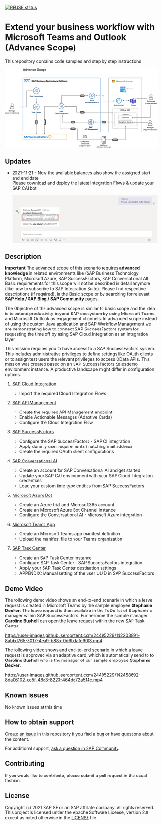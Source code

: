 [![REUSE status](https://api.reuse.software/badge/github.com/SAP-samples/btp-extend-workflow-cai-msteams)](https://api.reuse.software/info/github.com/SAP-samples/btp-extend-workflow-cai-msteams)

# Extend your business workflow with Microsoft Teams and Outlook (Advance Scope)

This repository contains code samples and step by step instructions 

![Solution Architecture](-/../images/Advance%20Scope.png)

## Updates

* 2021-11-21 - Now the available balances also show the assigned start and end date </br>
   Please download and deploy the latest Integration Flows & update your SAP CAI bot

   ![Balance Timeframes](-/../images/balancetimeframes.png)

## Description

**Important**
The advanced scope of this scenario requires **advanced knowledge** in related environments like (SAP Business Technology Platform, Microsoft Azure, SAP SuccessFactors, SAP Conversational AI). Basic requirements for this scope will not be described in detail anymore (like how to subscribe to SAP Integration Suite). Please find respective descriptions (if required), in the Basic scope or by searching for relevant **SAP Help / SAP Blog / SAP Community** pages. 


The Objective of the advanced scope is similar to basic scope and the idea is to extend productivity beyond SAP ecosystem by using Microsoft Teams and Microsoft Outlook as engagement channels. In advanced scope instead of using the custom Java application and SAP Workflow Management we are demonstrating how to connect SAP SuccessFactors system for requesting the time off by using SAP Cloud Integration as an integration layer.

This mission requires you to have access to a SAP SuccessFactors system. This includes administrative privileges to define settings like OAuth clients or to assign test users the relevant privileges to access OData APIs. This mission was created based on an SAP SuccessFactors Salesdemo environment instance. A productive landscape might differ in configuration options.

1. [SAP Cloud Integration ](./Part1-CloudIntegration/README.md)
   - Import the required Cloud Integration Flows

2. [SAP API Management](./Part2-APIManagement/README.md)
   - Create the required API Management endpoint
   - Enable Actionable Messages (Adaptive Cards)
   - Configure the Cloud Integration Flow

3. [SAP SuccessFactors](./Part3-SuccessFactors/README.md)
   - Configure the SAP SuccessFactors - SAP CI integration
   - Apply dummy user requirements (matching mail address)
   - Create the required OAuth client configurations

4. [SAP Conversational AI](./Part4-ConversationalAI/README.md)
   - Create an account for SAP Conversational AI and get started
   - Update your SAP CAI environment with your SAP Cloud Integration credentials
   - Load your custom time type entities from SAP SuccessFactors 

5. [Microsoft Azure Bot](./Part5-MSAzureBot/README.md)
   - Create an Azure trial and Microsoft365 account
   - Create an Microsoft Azure Bot Channel instance
   - Configure the Conversational AI - Microsoft Azure integration

6. [Microsoft Teams App](./Part6-MSTeamsApp/README.md)
   - Create an Microsoft Teams app manifest definition
   - Upload the manifest file to your Teams organization

7. [SAP Task Center](./Part7-TaskCenter/README.md)
   - Create an SAP Task Center instance
   - Configure SAP Task Center - SAP SuccessFactors integration
   - Apply your SAP Task Center destination settings
   - APPENDIX: Manual setting of the user UUID in SAP SuccessFactors

## Demo Video

The following demo video shows an end-to-end scenario in which a leave request is created in Microsoft Teams by the sample employee **Stephanie Decker**. The leave request is then available in the ToDo list of Stephanie's manager within SAP SuccessFactors. Furthermore the sample manager **Caroline Bushell** can open the leave request within the new SAP Task Center. 

https://user-images.githubusercontent.com/24495229/142203891-8abbd765-8017-4ea9-b88b-0d6bdafe90f3.mp4

The following video shows and end-to-end scenario in which a leave request is approved via an adaptive card, which is automatically send to to **Caroline Bushell** who is the manager of our sample employee **Stephanie Decker**. 

https://user-images.githubusercontent.com/24495229/142458692-8da06102-ec5f-48c3-8223-464de72a514c.mp4


## Known Issues

No known issues at this time
## How to obtain support

[Create an issue](https://github.com/SAP-samples/btp-extend-workflow-cai-msteams/issues) in this repository if you find a bug or have questions about the content.
 
For additional support, [ask a question in SAP Community](https://answers.sap.com/questions/ask.html).

## Contributing

If you would like to contribute, please submit a pull request in the usual fashion.

## License
Copyright (c) 2021 SAP SE or an SAP affiliate company. All rights reserved. This project is licensed under the Apache Software License, version 2.0 except as noted otherwise in the [LICENSE](LICENSES/Apache-2.0.txt) file.
